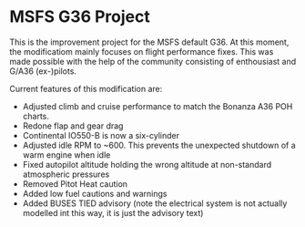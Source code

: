 # MSFS G36 Project

This is the improvement project for the MSFS default G36. At this moment, the modificatiom mainly focuses on flight performance fixes. This was made possible with the help of the community consisting of enthousiast and G/A36 (ex-)pilots.

Current features of this modification are:

* Adjusted climb and cruise performance to match the Bonanza A36 POH charts. 
* Redone flap and gear drag
* Continental IO550-B is now a six-cylinder
* Adjusted idle RPM to ~600. This prevents the unexpected shutdown of a warm engine when idle
* Fixed autopilot altitude holding the wrong altitude at non-standard atmospheric pressures
* Removed Pitot Heat caution
* Added low fuel cautions and warnings
* Added BUSES TIED advisory (note the electrical system is not actually modelled int this way, it is just the advisory text)


